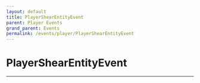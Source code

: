 ```yaml
---
layout: default
title: PlayerShearEntityEvent
parent: Player Events
grand_parent: Events
permalink: /events/player/PlayerShearEntityEvent
---
```


# PlayerShearEntityEvent

---
